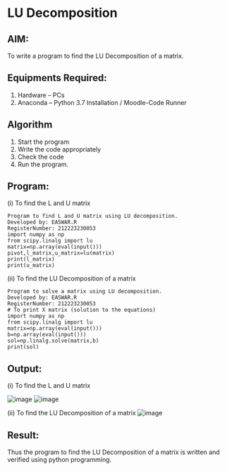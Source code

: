 # LU Decomposition 

## AIM:
To write a program to find the LU Decomposition of a matrix.

## Equipments Required:
1. Hardware – PCs
2. Anaconda – Python 3.7 Installation / Moodle-Code Runner

## Algorithm
1. Start the program
2. Write the code appropriately
3. Check the code
4. Run the program.

## Program:
(i) To find the L and U matrix
```
Program to find L and U matrix using LU decomposition.
Developed by: EASWAR.R
RegisterNumber: 212223230053
import numpy as np
from scipy.linalg import lu
matrix=np.array(eval(input()))
pivot,l_matrix,u_matrix=lu(matrix)
print(l_matrix)
print(u_matrix)
```
(ii) To find the LU Decomposition of a matrix
```
Program to solve a matrix using LU decomposition.
Developed by: EASWAR.R
RegisterNumber: 212223230053
# To print X matrix (solution to the equations)
import numpy as np
from scipy.linalg import lu
matrix=np.array(eval(input()))
b=np.array(eval(input()))
sol=np.linalg.solve(matrix,b)
print(sol)
```
## Output:
(i) To find the L and U matrix

![image](https://github.com/EaswarR2005/LU-Decomposition/assets/146931525/f0b84fc2-0cd3-4422-a4c6-f3d4f09a71cf)
![image](https://github.com/EaswarR2005/LU-Decomposition/assets/146931525/1592a7be-8cac-4d6f-a88e-635fddc4f95c)

(ii) To find the LU Decomposition of a matrix
![image](https://github.com/EaswarR2005/LU-Decomposition/assets/146931525/0943fc67-7078-4e2d-a0fd-6db63e839ac7)

## Result:
Thus the program to find the LU Decomposition of a matrix is written and verified using python programming.

